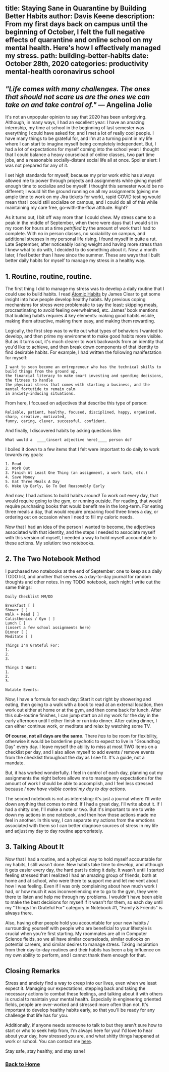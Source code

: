 title: Staying Sane in Quarantine by Building Better Habits
author: Davis Keene
description: From my first days back on campus until the beginning of October, I felt the full negative effects of quarantine and online school on my mental health. Here's how I effectively managed my stress.
path: building-better-habits
date: October 28th, 2020
categories: productivity mental-health coronavirus school
---
## _"Life comes with many challenges. The ones that should not scare us are the ones we can take on and take control of."_ — Angelina Jolie
It's not an unpopular opinion to say that 2020 has been unforgiving. Although, in many ways, I had an excellent year: I have an amazing internship, my time at school in the beginning
of last semester was everything I could have asked for, and I met a lot of really cool people. I have many things to be grateful for, and I'm at a turning point in my life where I can
start to imagine myself being completely independent. But, I had a lot of expectations for myself coming into the school year: I thought that I could
balance a heavy courseload of online classes, two part time jobs, and a reasonable socially-distant social life all at once. Spoiler alert: I was not prepared for any of it.

I set high standards for myself, because my prior work ethic has always allowed me to power through projects and assignments while giving myself
enough time to socialize and be myself. I thought this semester would be no different; I would hit the ground running on all my assignments (giving me
ample time to work on my Jira tickets for work), rapid COVID testing would mean that I could still socialize on campus, and I could do all of this while maintaining
my care free, go-with-the-flow attitude. Right?

As it turns out, I bit off way more than I could chew. My stress came to a peak in the middle of September, when there were days that I would sit in my room
for hours at a time _petrified_ by the amount of work that I had to complete. With no in person classes, no sociability on campus, and additional stresses in my personal life
rising, I found myself in quite a rut. Late September, after noticeably losing weight and having more stress than I knew what to do with, I decided to do
something about it. Now, a month later, I feel better than I have since the summer. These are ways that I built better daily habits for myself to manage my stress in a healthy way.

## 1. Routine, routine, routine.
The first thing I did to manage my stress was to develop a daily routine that I could use to build habits. I read [Atomic Habits](https://www.amazon.com/Atomic-Habits-Proven-Build-Break/dp/0735211299) by James Clear
to get some insight into how people develop healthy habits. My previous coping mechanisms for stress were problematic to say the least: skipping meals, procrastinating to avoid feeling overwhelmed, etc.
James' book mentions that building habits requires 4 key elements: making good habits visible, making them attractive, making them easy, and making them rewarding. 

Logically, the first step was to write out what types of behaviors I wanted to develop, and then prime my environment to make good habits more visible. But as it turns out, it's much clearer to work backwards from an identity that you'd like to
achieve, and then break down components of that identity to find desirable habits. For example, I had written the following manifestation for myself:
```
I want to soon become an entrepreneur who has the technical skills to build things from the ground up, 
the financial literacy to make smart investing and spending decisions, the fitness to handle
the physical stress that comes with starting a business, and the mental fortutide to remain calm
in anxiety-inducing situations.
```

From here, I focused on adjectives that describe this type of person:
```
Reliable, patient, healthy, focused, disciplined, happy, organized, sharp, creative, motivated,
funny, caring, clever, successful, confident.
```

And finally, I discovered habits by asking questions like:
```
What would a  ____(insert adjective here)____ person do?
```

I boiled it down to a few items that I felt were important to do daily to work towards my goals:
```
1. Read
2. Work Out
3. Finish At Least One Thing (an assignment, a work task, etc.)
4. Save Money
5. Eat Three Meals A Day
6. Wake Up Early, Go To Bed Reasonably Early
```
And now, I had actions to build habits around! To work out every day, that would require going to the gym, or running outside.
For reading, that would require purchasing books that would benefit me in the long-term. For eating three meals a day, that would
require preparing food three times a day, or ordering out on occasion when I need to fill my caloric needs.

Now that I had an idea of the person I wanted to become, the adjectives associated with that identity, and the steps I needed to associate
myself with this version of myself, I needed a way to hold myself accountable to these actions. My solution: two notebooks.

## 2. The Two Notebook Method
I purchased two notebooks at the end of September: one to keep as a daily TODO list, and another that serves as a day-to-day journal for random thoughts and other notes. In my TODO notebook, each night I write out the same things:
```
Daily Checklist MM/DD

Breakfast [ ]
Shower [ ]
Walk + Read [ ]
Calisthenics / Gym [ ]
Lunch [ ]
(insert a few school assignments here)
Dinner [ ]
Meditate [ ]

Things I'm Grateful For:
1.
2.
3.

Things I Want:
1.
2.
3.

Notable Events:

```
Now, I have a formula for each day: Start it out right by showering and eating, then going to a walk with a book to read at an external location, then work out either at home or at the gym,
and then come back for lunch. After this sub-routine finishes, I can jump start on all my work for the day in the early afternoon until I either finish or run into dinner. After eating dinner, I
can either continue work, or meditate and relax by watching some TV.

**Of course, not all days are the same.** There _has_ to be room for flexibility, otherwise it would be borderline psychotic to expect to live in "Groundhog Day" every day. I leave myself
the ability to miss at most TWO items on a checklist per day, and I also allow myself to add events / remove events from the checklist throughout the day as I see fit. It's a guide, not a mandate.

But, it has worked wonderfully. I feel in control of each day, planning out my assignments the night before allows me to manage my expectations for the amount of work I should be able to accomplish,
and I feel less stressed because _I now have visible control my day to day actions_.

The second notebook is not as interesting: it's just a journal where I'll write down anything that comes to mind. If I had a great day, I'll write about it. If I had a shitty one, I'll make a note or two.
But it's important to me to write down my actions in one notebook, and then how those actions made me feel in another. In this way, I can separate my actions from the emotions associated with them so I can
better diagnose sources of stress in my life and adjust my day to day routine appropriately.

## 3. Talking About It
Now that I had a routine, and a physical way to hold myself accountable for my habits, I still wasn't done. New habits take time to develop, and although it gets easier every day, the hard part is doing it daily.
It wasn't until I started feeling stressed that I realized I had an amazing group of friends, both at home and at school, who were there to support me and let me vent about how I was feeling. Even if I was only complaining
about how much work I had, or how much it was inconveniencing me to go to the gym, they were there to listen and help me through my problems. I wouldn't have been able to make the best decisions for myself
if it wasn't for them, so each day until my "Things I'm Grateful For" category in Notebook #1, "Family & Friends" is always there.

Also, having other people hold you accountable for your new habits / surrounding yourself with people who are beneficial to your lifestyle is crucial when you're first starting. My roommates are all in Computer Science fields,
so we all have similar courseloads, similar outlooks on potential careers, and similar desires to manage stress. Taking inspiration from their day-to-day routines and their habits has been a big influence on my own ability
to perform, and I cannot thank them enough for that.

## Closing Remarks
Stress and anxiety find a way to creep into our lives, even when we least expect it. Managing our expectations, stepping back and taking the necessary actions to combat these feelings, and talking about it with others
is crucial to maintain your mental health. Especially in engineering oriented fields, people are over-worked and stressed more often than not. It's important to develop healthy habits early, so that you'll be ready for any
challenge that life has for you.

Additionally, if anyone needs someone to talk to but they aren't sure how to start or who to seek help from, I'm always here for you! I'd love to hear about your day, how stressed you are, and what shitty things happened at work or school.
You can contact me [here](mailto:dbkeene.tsyc@gmail.com).

Stay safe, stay healthy, and stay sane!

### [Back to Home](../)